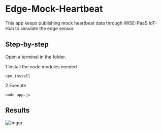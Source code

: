 # Edge-Mock-Heartbeat

This app keeps publishing mock heartbeat data through WISE-PaaS IoT-Hub to simulate the edge sensor.

## Step-by-step
Open a terminal in the folder.

1.Install the node modules needed

    npm install
    
2.Execute

    node app.js
    
## Results

![Imgur](https://i.imgur.com/sGloM8g.png)

